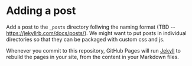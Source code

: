 # Adding a post

Add a post to the `_posts` directory follwing the naming format (TBD -- https://jekyllrb.com/docs/posts/). We might want to put posts in individual directories so that they can be packaged with custom css and js.

Whenever you commit to this repository, GitHub Pages will run [Jekyll](https://jekyllrb.com/) to rebuild the pages in your site, from the content in your Markdown files.


